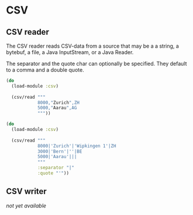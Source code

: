 # CSV


## CSV reader

The CSV reader reads CSV-data from a source that may be a a string, a bytebuf,
a file, a Java InputStream, or a Java Reader.

The separator and the quote char can optionally be specified. They default to
a comma and a double quote.


```clojure
(do
  (load-module :csv)
  
  (csv/read """
            8000,"Zurich",ZH
            5000,"Aarau",AG
            """)) 
```


```clojure
(do
  (load-module :csv)
  
  (csv/read """
            8000|'Zurich'|'Wipkingen 1'|ZH
            3000|'Bern'|''|BE
            5000|'Aarau'|||
            """
            :separator "|" 
            :quote "'")) 
```


## CSV writer

_not yet available_
